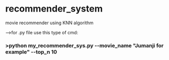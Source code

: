 # recommender_system
movie recommender using KNN algorithm

-->for .py file
use this type of cmd:
### >python my_recommender_sys.py --movie_name "Jumanji for example" --top_n 10
